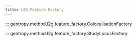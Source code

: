 ```yaml
---
title: L2G Feature Factory
---
```


::: gentropy.method.l2g.feature_factory.ColocalisationFactory

::: gentropy.method.l2g.feature_factory.StudyLocusFactory
